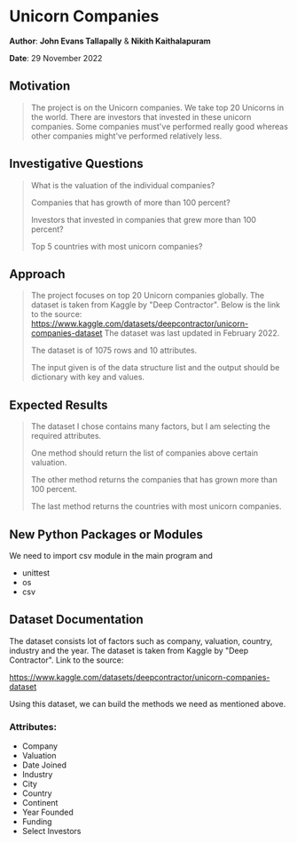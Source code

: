 # Unicorn Companies 

**Author**: **John Evans Tallapally** & **Nikith Kaithalapuram**

**Date**: 29 November 2022


## Motivation 
> The project is on the Unicorn companies. We take top 20 Unicorns in the world.
> There are investors that invested in these unicorn companies. Some 
> companies must've performed really good whereas other companies might've
> performed relatively less.


## Investigative Questions 
> What is the valuation of the individual companies?
>
> Companies that has growth of more than 100 percent?
> 
> Investors that invested in companies that grew more than 100 percent?
>
> Top 5 countries with most unicorn companies? 

## Approach 
> The project focuses on top 20 Unicorn companies globally. The dataset is taken 
> from Kaggle by "Deep Contractor". Below is the link to the source:
> https://www.kaggle.com/datasets/deepcontractor/unicorn-companies-dataset
> The dataset was last updated in February 2022.
> 
> The dataset is of 1075 rows and 10 attributes. 
>
> The input given is of the data structure list and the output should be 
> dictionary with key and values.

## Expected Results 
> The dataset I chose contains many factors, but I am selecting the required
> attributes.
> 
> One method should return the list of companies above certain valuation. 
> 
> The other method returns the companies that has grown more than
> 100 percent.
> 
> The last method returns the countries with most unicorn companies.

## New Python Packages or Modules

We need to import csv module in the main program and 
* unittest
* os
* csv
>


## Dataset Documentation
>
The dataset consists lot of factors such as company, valuation, country, 
industry and the year. The dataset is taken from Kaggle by "Deep Contractor".
Link to the source:

https://www.kaggle.com/datasets/deepcontractor/unicorn-companies-dataset
>
Using this dataset, we can build the methods we need as mentioned above.


### Attributes: 
* Company
* Valuation
* Date Joined
* Industry
* City
* Country
* Continent
* Year Founded
* Funding
* Select Investors
